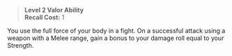 > **Level 2 Valor Ability**  
> **Recall Cost:** 1

You use the full force of your body in a fight. On a successful attack using a weapon with a Melee range, gain a bonus to your damage roll equal to your Strength.
